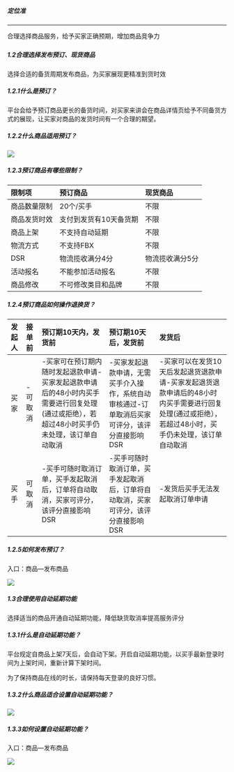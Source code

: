##### 定位准

---

合理选择商品服务，给予买家正确预期，增加商品竞争力

##### 

##### 1.2合理选择发布预订、现货商品

选择合适的备货周期发布商品，为买家展现更精准到货时效

##### 1.2.1什么是预订？

平台会给予预订商品更长的备货时间，对买家来讲会在商品详情页给予不同备货方式的展现，让买家对商品的发货时间有一个合理的期望。

##### 1.2.2什么商品适用预订？

![](商品管理.fld/image014.png)

##### 1.2.3预订商品有哪些限制？

| **限制项** | **预订商品** | **现货商品** |
| :--- | :--- | :--- |
| 商品数量限制 | 20个/买手 | 不限 |
| 商品发货时效 | 支付到发货有10天备货期 | 不限 |
| 商品上架 | 不支持自动延期 | 不限 |
| 物流方式 | 不支持FBX | 不限 |
| DSR | 物流揽收满分4分 | 物流揽收满分5分 |
| 活动报名 | 不能参加活动报名 | 不限 |
| 商品修改 | 不可修改类目和品牌 | 不限 |

##### 1.2.4预订商品如何操作退换货？

| **发起人** | **接单前** | **预订期10天内，发货前** | **预订期10天后，发货前** | **发货后** |
| :--- | :--- | :--- | :--- | :--- |
| 买家 | -可取消 | -买家可在预订期内随时发起退款申请-买家发起退款申请后的48小时内买手需要进行回复处理\(通过或拒绝），若超过48小时买手仍未处理，该订单自动取消 | -买家发起退款申请，无需买手介入操作，系统自动审核通过-订单取消后买家可评分，该评分直接影响DSR | -买家可以在发货10天后发起退货退款申请-买家发起退货退款申请后的48小时内买手需要进行回复处理\(通过或拒绝），若超过48小时，买手仍未处理，该订单自动取消 |
| 买手 | 可取消 | -买手可随时取消订单，买手发起取消后，订单将自动取消，买家可评分，该评分直接影响DSR | -买手可随时取消订单，买手发起取消后，订单将自动取消，买家可评分，该评分直接影响DSR | -发货后买手无法发起取消订单申请 |

##### 1.2.5如何发布预订？

入口：商品—发布商品

![](商品管理.fld/image016.png)

##### 1.3合理使用自动延期功能

选择适当的商品开通自动延期功能，降低缺货取消率提高服务评分

##### 1.3.1什么是自动延期功能？

平台规定自商品上架7天后，会自动下架。开启自动延期功能，以买手最新登录时间为上架时间，重新计算下架时间。

为了保持商品在线的时长，请保持每天登录的良好习惯。

##### 1.3.2什么商品适合设置自动延期功能？

![](商品管理.fld/image018.png)

##### 1.3.3如何设置自动延期功能？

入口：商品—发布商品

![](商品管理.fld/image020.png)


